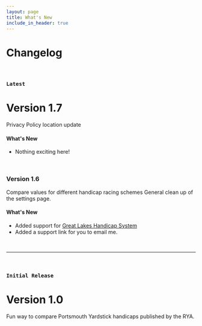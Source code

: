 ```yaml
---
layout: page
title: What's New
include_in_header: true
---
```


# Changelog
<br>

### `Latest`
# **Version 1.7**
Privacy Policy location update

#### What's New
- Nothing exciting here!

<br>

### **Version 1.6**
Compare values for different handicap racing schemes
General clean up of the settings page.

#### What's New
- Added support for [Great Lakes Handicap System](http://greatlakes.org.uk)
- Added a support link for you to email me.

<br>

________
<br>

### `Initial Release`
# **Version 1.0**
Fun way to compare Portsmouth Yardstick handicaps published by the RYA.
<br>
